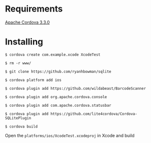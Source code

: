 # Requirements

[Apache Cordova 3.3.0](http://cordova.apache.org/)


# Installing
    
    $ cordova create com.example.xcode XcodeTest

    $ rm -r www/

    $ git clone https://github.com/ryanhbowman/sqlite 

    $ cordova platform add ios

    $ cordova plugin add https://github.com/wildabeast/BarcodeScanner

    $ cordova plugin add org.apache.cordova.console

    $ cordova plugin add com.apache.cordova.statusbar

    $ cordova plugin add https://github.com/lite4cordova/Cordova-SQLitePlugin

    $ cordova build

Open the ` platforms/ios/XcodeTest.xcodeproj ` in Xcode and build